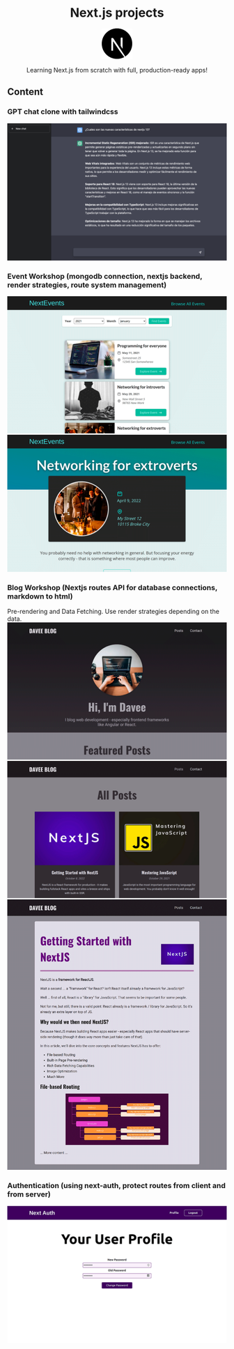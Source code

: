 <div align="center">
  <h1>Next.js projects</h1>
  <img src="./.readme-static/next-js.svg" width="70" alt="Next.js logo" />
  <p>Learning Next.js from scratch with full, production-ready apps!</p>
</div>

## Content
### GPT chat clone with tailwindcss
![App screenshot](./.readme-static/chat-gpt-clone.png)

### Event Workshop (mongodb connection, nextjs backend, render strategies, route system management)
![App screenshot](./.readme-static/events.png)
![App screenshot](./.readme-static/events2.png)

### Blog Workshop (Nextjs routes API for database connections, markdown to html)
Pre-rendering and Data Fetching. Use render strategies depending on the data.
![App screenshot](./.readme-static/blog.png)
![App screenshot](./.readme-static/blog2.png)
![App screenshot](./.readme-static/blog3.png)

### Authentication (using next-auth, protect routes from client and from server)
![App screenshot](./.readme-static/auth.png)